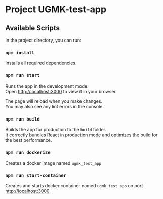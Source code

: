 # Project UGMK-test-app

## Available Scripts

In the project directory, you can run:

### `npm install`

Installs all required dependencies.

### `npm run start`

Runs the app in the development mode.\
Open [http://localhost:3000](http://localhost:3000) to view it in your browser.

The page will reload when you make changes.\
You may also see any lint errors in the console.

### `npm run build`

Builds the app for production to the `build` folder.\
It correctly bundles React in production mode and optimizes the build for the best performance.

### `npm run dockerize`

Creates a docker image named `ugmk_test_app`

### `npm run start-container`

Creates and starts docker container named `ugmk_test_app` on port [http://localhost:3000](http://localhost:3000)
